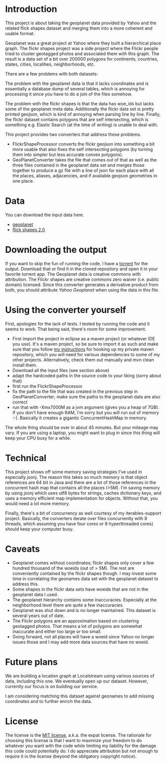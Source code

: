 # Introduction

This project is about taking the geoplanet data provided by Yahoo and the related flick shapes dataset and merging them into a more coherent and usable format.

Geoplanet was a great project at Yahoo where they built a hierarchical place graph. The flickr shapes project was a side project where the Flickr people tried to cluster geotagged photos and associated them with this graph. The result is a data set of a bit over 200000 polygons for continents, countries, states, cities, localities, neighborhoods, etc. 

There are a few problems with both datasets:

The problem with the geoplanet data is that it lacks coordinates and is essentially a database dump of several tables, which is annoying for processing it since you have to do a join of the files somehow.

The problem with the flickr shapes is that the data has woe_ids but lacks some of the geoplanet meta data. Additionally the flickr data set is pretty printed geojson, which is kind of annoying when parsing line by line. Finally, the flickr dataset contains polygons that are self intersecting, which is something e.g. Elastic Search (at the time of writing) is unable to deal with.

This project provides two converters that address these problems.

- FlickrShapeProcessor converts the flickr geojson into something a bit more usable that also fixes the self intersecting polygons (by turning them into simpler but less accurate convex polygons).
- GeoPlanetConverter takes the file that comes out of that as well as the three files contained in the geoplanet data set and merges those together to produce a gz file with a line of json for each place with all the places, aliases, adjacencies, and if available geojson geometries in one place.

# Data

You can download the input data here.
 - [geoplanet](http://archive.org/search.php?query=geoplanet)
 - [flick shapes 2.0](http://code.flickr.net/2011/01/08/flickr-shapefiles-public-dataset-2-0/)

# Downloading the output

If you want to skip the fun of running the code, I have a [torrent](geoplanet.json.gz.torrent) for the output. Download that or find it in the cloned repository and open it in your favorite torrent app. The Geoplanet data is creative commons with attribution. The Flickr shapes are creative commons zero waiver (i.e. public domain) licensed. Since this converter generates a derivative product from both, you should attribute *Yahoo Geoplanet* when using the data in this file.
 
# Using the converter yourself

First, apologies for the lack of tests. I tested by running the code and it seems to work. That being said, there's room for some improvement.

- First import the project in eclipse as a maven project (or whatever IDE you use). It's a maven project, so be sure to import it as such and make sure that you follow [my instructions](http://www.jillesvangurp.com/2013/02/27/maven-and-my-github-projects/) for hooking up my private maven repository, which you will need for various dependencies to some of my other projects. Alternatively, check them out manually and mvn clean install them.
- Download all the input files (see section above)
- adapt the hardcoded paths in the source code to your liking (sorry about that)
- first run the FlickrShapeProcessor
- fix the path to the file that was created in the previous step in GeoPlanetConverter; make sure the paths to the geoplanet data are also correct
- run that with -Xmx7000M as a jvm argument (gives you a heap of 7GB). If you don't have enough RAM, I'm sorry but you will run out of memory :-). Basically it creates a gigantic ConcurrentHashMap in memory.

The whole thing should be over in about 45 minutes. But your mileage may vary. If you are using a laptop, you might want to plug in since this thing will keep your CPU busy for a while.

# Technical

This project shows off some memory saving strategies I've used in especially jsonj. The reason this takes so much memory is that object references are 64 bit in Java and there are a lot of those references in the concurrent hash map that contains all the places (>5M). I'm saving memory by using jsonj which uses utf8 bytes for strings, caches dictionary keys, and uses a memory efficient map implementation for objects. Without that, you would need a lot more memory.

Finally, there's a bit of concurrency as well courtesy of my iterables-support project. Basically, the converters iterate over files concurrently with 8 threads, which assuming you have four cores or 8 hyperthreaded cores) should keep your computer busy.

# Caveats

- Geoplanet comes without coordinates; flickr shapes only cover a few hundred thousand of the woeids (out of > 5M). The rest are conveniently contained by the flickr shapes though. I may invest some time in correlating the geonames data set with the geoplanet dataset to address this.
- Some shapes in the flickr data sets have woeids that are not in the geoplanet data I used.
- The geoplanet hierarchy contains some inaccuracies. Especially at the neighborhood level there are quite a few inaccuracies.
- Geoplanet was shut down and is no longer maintained. This dataset is several years out of date. 
- The Flickr polygons are an approximation based on clustering geotagged photos. That means a lot of polygons are somewhat inaccurate and either too large or too small.
- Going forward, not all places will have a woeid since Yahoo no longer issues those and I may add more data sources that have no woeid.

# Future plans

We are building a location graph at Localstream using various sources of data, including this one. We eventually open up our dataset. However, currently our focus is on building our service. 

I am considering matching this dataset against geonames to add missing coordinates and to further enrich the data. 

# License

The license is the [MIT license](http://en.wikipedia.org/wiki/MIT_License), a.k.a. the expat license. The rationale for choosing this license is that I want to maximize your freedom to do whatever you want with the code while limiting my liability for the damage this code could potentially do. I do appreciate attribution but not enough to require it in the license (beyond the obligatory copyright notice).


